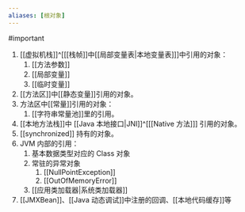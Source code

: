 ```yaml
---
aliases: [根对象]
---
```


#important 

1. [[虚拟机栈]]^[[[栈帧]]中[[局部变量表|本地变量表]]]中引用的对象：
	1. [[方法参数]]
	2. [[局部变量]]
	3. [[临时变量]]
2. [[方法区]]中[[静态变量]]引用的对象。
3. 方法区中[[常量]]引用的对象：
	1. [[字符串常量池]]里的引用。
4. [[本地方法栈]]中 [[Java 本地接口|JNI]]^[[[Native 方法]]] 引用的对象。
5. [[synchronized]] 持有的对象。
6. JVM 内部的引用：
	1. 基本数据类型对应的 Class 对象
	2. 常驻的异常对象
		1. [[NullPointException]]
		2. [[OutOfMemoryError]]
	3. [[应用类加载器|系统类加载器]]
7. [[JMXBean]]、[[Java 动态调试]]中注册的回调、[[本地代码缓存]]等